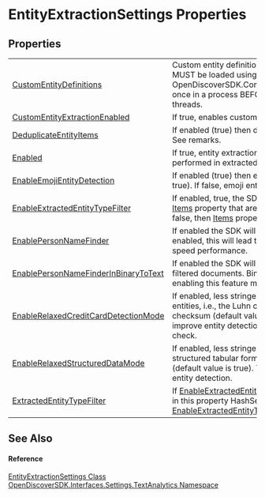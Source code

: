 # EntityExtractionSettings Properties




## Properties
<table>
<tr>
<td><a href="5defbc64-de6c-9acc-1bb8-cbbfc5bccfd6">CustomEntityDefinitions</a></td>
<td>Custom entity definitions. To use these custom item definitions they MUST be loaded using method OpenDiscoverSDK.ContentExtractorFactory.LoadCustomEntityDefinitions once in a process BEFORE starting any content extraction on process threads.</td></tr>
<tr>
<td><a href="9129bb94-69a2-f49d-7759-d944fef5ba00">CustomEntityExtractionEnabled</a></td>
<td>If true, enables custom entity detection and extraction</td></tr>
<tr>
<td><a href="6fa065e6-64e6-a891-a496-a6ca9804221e">DeduplicateEntityItems</a></td>
<td>If enabled (true) then duplicate entity items are not included in results. See remarks.</td></tr>
<tr>
<td><a href="8b211298-3c67-3276-3000-5b4f9ded81d6">Enabled</a></td>
<td>If true, entity extraction is enabled. If false, no entity extraction is performed in extracted text nor metadata.</td></tr>
<tr>
<td><a href="c82834c6-aa83-56dc-d541-b0848ab1c227">EnableEmojiEntityDetection</a></td>
<td>If enabled (true) then emoji entity items will be detected (default value is true). If false, emoji entities will not be detected and returned in results.</td></tr>
<tr>
<td><a href="95564927-4975-7e82-fbe7-465601eec965">EnableExtractedEntityTypeFilter</a></td>
<td>If enabled, true, the SDK will filter-out entity types (<a href="2caef568-f7bd-69fc-89c4-aa0d3e2c497b">EntityType</a>) in the <a href="df171504-4e56-94e0-248a-15a2978f734c">Items</a> property that are NOT in the <a href="17f19cef-55c2-c3a2-fa5f-e6a9e8654ce5">ExtractedEntityTypeFilter</a> hash set. If false, then <a href="df171504-4e56-94e0-248a-15a2978f734c">Items</a> property is not filtered by <a href="2caef568-f7bd-69fc-89c4-aa0d3e2c497b">EntityType</a>.</td></tr>
<tr>
<td><a href="e1ea5ea7-773c-9a7a-f314-c03458e089ef">EnablePersonNameFinder</a></td>
<td>If enabled the SDK will attempt to find person names without context. If enabled, this will lead to some degradation in document processing speed performance.</td></tr>
<tr>
<td><a href="85a15b61-502b-9b90-9cae-8d5ab3104524">EnablePersonNameFinderInBinaryToText</a></td>
<td>If enabled the SDK will attempt to find person names in binary-to-text filtered documents. Binary-to-text filtered files have lots of "noise", enabling this feature may lead to lots of false postives.</td></tr>
<tr>
<td><a href="27c29e60-91c5-b3c6-da44-60c288b3010c">EnableRelaxedCreditCardDetectionMode</a></td>
<td>If enabled, less stringent rules are used to find credit card number entities, i.e., the Luhn check is not used to verify the card number checksum (default value is true). This will lead to more false positives but improve entity detection as some card numbers no longer use the Luhn check.</td></tr>
<tr>
<td><a href="d4a87b60-9eca-dab5-46ed-9772b16646a3">EnableRelaxedStructuredDataMode</a></td>
<td>If enabled, less stringent rules are used to find column based entities in structured tabular formats such as spreadsheets and database files (default value is true). This will lead to more false positives but improve entity detection.</td></tr>
<tr>
<td><a href="17f19cef-55c2-c3a2-fa5f-e6a9e8654ce5">ExtractedEntityTypeFilter</a></td>
<td>If <a href="95564927-4975-7e82-fbe7-465601eec965">EnableExtractedEntityTypeFilter</a> is true, only entity types (<a href="2caef568-f7bd-69fc-89c4-aa0d3e2c497b">EntityType</a>) in this property HashSet are extracted and returned by <a href="df171504-4e56-94e0-248a-15a2978f734c">Items</a> property. If <a href="95564927-4975-7e82-fbe7-465601eec965">EnableExtractedEntityTypeFilter</a> is false, then this property is ignored.</td></tr>
</table>

## See Also


#### Reference
<a href="ec55b021-9975-fde7-8194-2e5ebc6ce775">EntityExtractionSettings Class</a>  
<a href="426e0aba-3c94-7f71-597c-2ec5efa7782b">OpenDiscoverSDK.Interfaces.Settings.TextAnalytics Namespace</a>  
